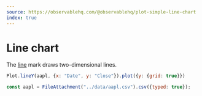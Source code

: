 ```yaml
---
source: https://observablehq.com/@observablehq/plot-simple-line-chart
index: true
---
```


# Line chart

The [line](https://observablehq.com/plot/marks/line) mark draws two-dimensional lines.

```js echo
Plot.lineY(aapl, {x: "Date", y: "Close"}).plot({y: {grid: true}})
```

```js echo
const aapl = FileAttachment("../data/aapl.csv").csv({typed: true});
```
